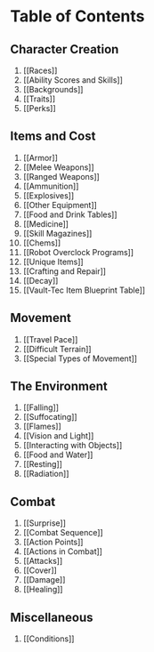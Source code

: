 # Table of Contents

## Character Creation

1) [[Races]]
2) [[Ability Scores and Skills]]
3) [[Backgrounds]]
4) [[Traits]]
5) [[Perks]]
## Items and Cost

1) [[Armor]]
2) [[Melee Weapons]]
3) [[Ranged Weapons]]
4) [[Ammunition]]
5) [[Explosives]]
6) [[Other Equipment]]
7) [[Food and Drink Tables]]
8) [[Medicine]]
9) [[Skill Magazines]]
10) [[Chems]]
11) [[Robot Overclock Programs]]
12) [[Unique Items]]
13) [[Crafting and Repair]]
14) [[Decay]]
15) [[Vault-Tec Item Blueprint Table]]
## Movement

1) [[Travel Pace]]
2) [[Difficult Terrain]]
3) [[Special Types of Movement]]
## The Environment

1) [[Falling]]
2) [[Suffocating]]
3) [[Flames]]
4) [[Vision and Light]]
5) [[Interacting with Objects]]
6) [[Food and Water]]
7) [[Resting]]
8) [[Radiation]]

## Combat

1) [[Surprise]]
2) [[Combat Sequence]]
3) [[Action Points]]
4) [[Actions in Combat]]
5) [[Attacks]]
6) [[Cover]]
7) [[Damage]]
8) [[Healing]]

## Miscellaneous

1)  [[Conditions]]
